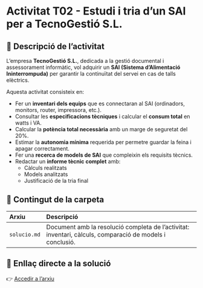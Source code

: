 # Activitat T02 - Estudi i tria d’un SAI per a TecnoGestió S.L.

## 📘 Descripció de l’activitat
L’empresa **TecnoGestió S.L.**, dedicada a la gestió documental i assessorament informàtic, vol adquirir un **SAI (Sistema d’Alimentació Ininterrompuda)** per garantir la continuïtat del servei en cas de talls elèctrics.

Aquesta activitat consisteix en:
- Fer un **inventari dels equips** que es connectaran al SAI (ordinadors, monitors, router, impressora, etc.).
- Consultar les **especificacions tècniques** i calcular el **consum total** en watts i VA.
- Calcular la **potència total necessària** amb un marge de seguretat del 20%.
- Estimar la **autonomia mínima** requerida per permetre guardar la feina i apagar correctament.
- Fer una **recerca de models de SAI** que compleixin els requisits tècnics.
- Redactar un **informe tècnic complet** amb:
  - Càlculs realitzats
  - Models analitzats
  - Justificació de la tria final

## 📂 Contingut de la carpeta
| Arxiu | Descripció |
|:------|:------------|
| `solucio.md` | Document amb la resolució completa de l’activitat: inventari, càlculs, comparació de models i conclusió. |

## 🔗 Enllaç directe a la solució
👉 [Accedir a l’arxiu](https://docs.google.com/document/d/1CdpT7NZ2j_zwYHFslogMEhSVwFwqSUcK-1mAAA1Tor0/edit?usp=sharing)


